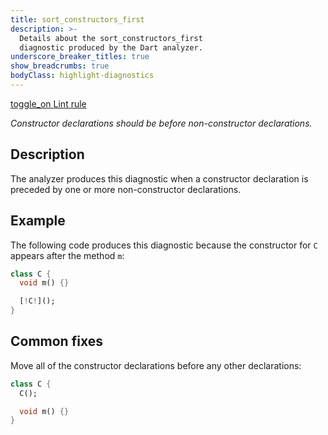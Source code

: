 ```yaml
---
title: sort_constructors_first
description: >-
  Details about the sort_constructors_first
  diagnostic produced by the Dart analyzer.
underscore_breaker_titles: true
show_breadcrumbs: true
bodyClass: highlight-diagnostics
---
```


<div class="tags">
  <a class="tag-label"
      href="/tools/linter-rules/sort_constructors_first"
      title="Learn about the lint rule that enables this diagnostic."
      aria-label="Learn about the lint rule that enables this diagnostic."
      target="_blank">
    <span class="material-symbols" aria-hidden="true">toggle_on</span>
    <span>Lint rule</span>
  </a>
</div>

_Constructor declarations should be before non-constructor declarations._

## Description

The analyzer produces this diagnostic when a constructor declaration is
preceded by one or more non-constructor declarations.

## Example

The following code produces this diagnostic because the constructor for
`C` appears after the method `m`:

```dart
class C {
  void m() {}

  [!C!]();
}
```

## Common fixes

Move all of the constructor declarations before any other declarations:

```dart
class C {
  C();

  void m() {}
}
```
